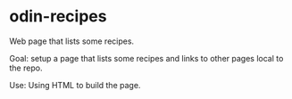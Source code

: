 # odin-recipes
Web page that lists some recipes.


Goal: setup a page that lists some recipes and links to other pages local to the repo. 

Use: Using HTML to build the page. 
